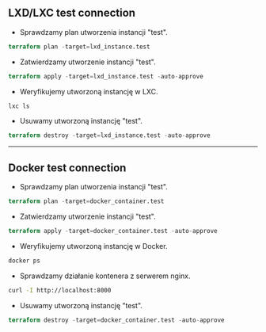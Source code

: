 ## LXD/LXC test connection
- Sprawdzamy plan utworzenia instancji "test".
```terraform
terraform plan -target=lxd_instance.test
```

- Zatwierdzamy utworzenie instancji "test".
```terraform
terraform apply -target=lxd_instance.test -auto-approve
```

- Weryfikujemy utworzoną instancję w LXC.
```bash
lxc ls
```

- Usuwamy utworzoną instancję "test".
```terraform
terraform destroy -target=lxd_instance.test -auto-approve
```

---
## Docker test connection
- Sprawdzamy plan utworzenia instancji "test".
```terraform
terraform plan -target=docker_container.test
```

- Zatwierdzamy utworzenie instancji "test".
```terraform
terraform apply -target=docker_container.test -auto-approve
```

- Weryfikujemy utworzoną instancję w Docker.
```bash
docker ps
```
- Sprawdzamy działanie kontenera z serwerem nginx.
```bash
curl -I http://localhost:8000
```

- Usuwamy utworzoną instancję "test".
```terraform
terraform destroy -target=docker_container.test -auto-approve
```